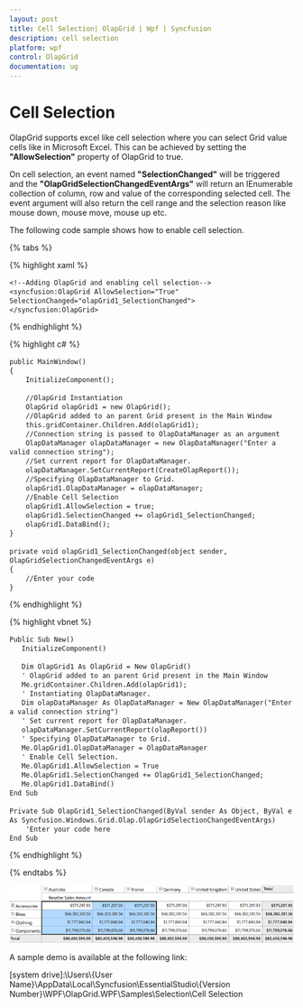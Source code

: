 ```yaml
---
layout: post
title: Cell Selection| OlapGrid | Wpf | Syncfusion
description: cell selection
platform: wpf
control: OlapGrid
documentation: ug
---
```


# Cell Selection

OlapGrid supports excel like cell selection where you can select Grid value cells like in Microsoft Excel. This can be achieved by setting the **"AllowSelection"** property of OlapGrid to true.

On cell selection, an event named **"SelectionChanged"** will be triggered and the **"OlapGridSelectionChangedEventArgs"** will return an IEnumerable collection of column, row and value of the corresponding selected cell. The event argument will also return the cell range and the selection reason like mouse down, mouse move, mouse up etc.  
 
The following code sample shows how to enable cell selection.

{% tabs %}
  
{% highlight xaml %}

    <!--Adding OlapGrid and enabling cell selection-->
    <syncfusion:OlapGrid AllowSelection="True" SelectionChanged="olapGrid1_SelectionChanged"> 
    </syncfusion:OlapGrid>

{% endhighlight %}

{% highlight c# %}

    public MainWindow()
    {
        InitializeComponent();
            
        //OlapGrid Instantiation
        OlapGrid olapGrid1 = new OlapGrid();
        //OlapGrid added to an parent Grid present in the Main Window
        this.gridContainer.Children.Add(olapGrid1);
        //Connection string is passed to OlapDataManager as an argument
        OlapDataManager olapDataManager = new OlapDataManager("Enter a valid connection string");
        //Set current report for OlapDataManager.
        olapDataManager.SetCurrentReport(CreateOlapReport());
        //Specifying OlapDataManager to Grid.
        olapGrid1.OlapDataManager = olapDataManager;
        //Enable Cell Selection
        olapGrid1.AllowSelection = true;
        olapGrid1.SelectionChanged += olapGrid1_SelectionChanged;
        olapGrid1.DataBind();      
    }

    private void olapGrid1_SelectionChanged(object sender, OlapGridSelectionChangedEventArgs e)
    {
        //Enter your code
    }
 
{% endhighlight %}

{% highlight vbnet %}

    Public Sub New()
       InitializeComponent()
       
       Dim OlapGrid1 As OlapGrid = New OlapGrid()
       ' OlapGrid added to an parent Grid present in the Main Window
       Me.gridContainer.Children.Add(olapGrid1);
       ' Instantiating OlapDataManager. 
       Dim olapDataManager As OlapDataManager = New OlapDataManager("Enter a valid connection string")
       ' Set current report for OlapDataManager.
       olapDataManager.SetCurrentReport(olapReport())
       ' Specifying OlapDataManager to Grid.
       Me.OlapGrid1.OlapDataManager = OlapDataManager
       ' Enable Cell Selection.
       Me.OlapGrid1.AllowSelection = True
       Me.OlapGrid1.SelectionChanged += OlapGrid1_SelectionChanged;
       Me.OlapGrid1.DataBind()
    End Sub
    
    Private Sub OlapGrid1_SelectionChanged(ByVal sender As Object, ByVal e As Syncfusion.Windows.Grid.Olap.OlapGridSelectionChangedEventArgs)
        'Enter your code here
    End Sub

{% endhighlight %}

{% endtabs %}

![](Cell-Selection_images/Cell-Selection_img1.png)

A sample demo is available at the following link:  

[system drive]:\Users\\{User Name}\AppData\Local\Syncfusion\EssentialStudio\\{Version Number}\WPF\OlapGrid.WPF\Samples\Selection\Cell Selection

